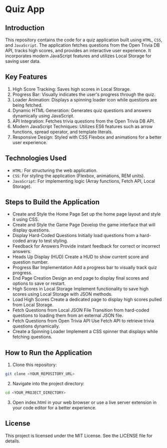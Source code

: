 # Quiz App

## Introduction
This repository contains the code for a quiz application built using `HTML`, `CSS`, and `JavaScript`. The application fetches questions from the Open Trivia DB API, tracks high scores, and provides an interactive user experience. It incorporates modern JavaScript features and utilizes Local Storage for saving user data.

## Key Features
1. High Score Tracking: Saves high scores in Local Storage.
2. Progress Bar: Visually indicates the user's progress through the quiz.
3. Loader Animation: Displays a spinning loader icon while questions are being fetched.
4. Dynamic HTML Generation: Generates quiz questions and answers dynamically using JavaScript.
5. API Integration: Fetches trivia questions from the Open Trivia DB API.
6. Modern JavaScript Techniques: Utilizes ES6 features such as arrow functions, spread operator, and template literals.
7. Responsive Design: Styled with CSS Flexbox and animations for a better user experience.

## Technologies Used
- `HTML`: For structuring the web application.
- `CSS`: For styling the application (Flexbox, animations, REM units).
- `JavaScript`: For implementing logic (Array functions, Fetch API, Local Storage).

## Steps to Build the Application
- Create and Style the Home Page
Set up the home page layout and style it using CSS.
- Create and Style the Game Page
Develop the game interface that will display questions.
- Display Hard-Coded Questions
Initially load questions from a hard-coded array to test styling.
- Feedback for Answers
Provide instant feedback for correct or incorrect answers.
- Heads Up Display (HUD)
Create a HUD to show current score and question number.
- Progress Bar Implementation
Add a progress bar to visually track quiz progress.
- End Page Creation
Design an end page to display final scores and options to save or restart.
- High Scores in Local Storage
Implement functionality to save high scores using Local Storage with JSON methods.
- Load High Scores
Create a dedicated page to display high scores pulled from Local Storage.
- Fetch Questions from Local JSON File
Transition from hard-coded questions to loading them from an external JSON file.
- Fetch Questions from Open Trivia API
Use Fetch API to retrieve trivia questions dynamically.
- Create a Spinning Loader
Implement a CSS spinner that displays while fetching questions.

## How to Run the Application
1. Clone this repository:
```bash
git clone <YOUR_REPOSITORY_URL>
```
2. Navigate into the project directory:
```bash
cd <YOUR_PROJECT_DIRECTORY>
```
3. Open index.html in your web browser or use a live server extension in your code editor for a better experience.

## License
This project is licensed under the MIT License. See the LICENSE file for details.